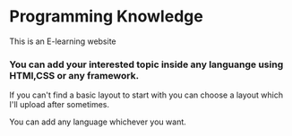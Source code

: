 # Programming Knowledge
This is an E-learning website

### You can add your interested topic inside any languange using HTMl,CSS or any framework.

If you can't find a basic layout to start with you can choose a layout which I'll upload after sometimes.

You can add any language whichever you want.
